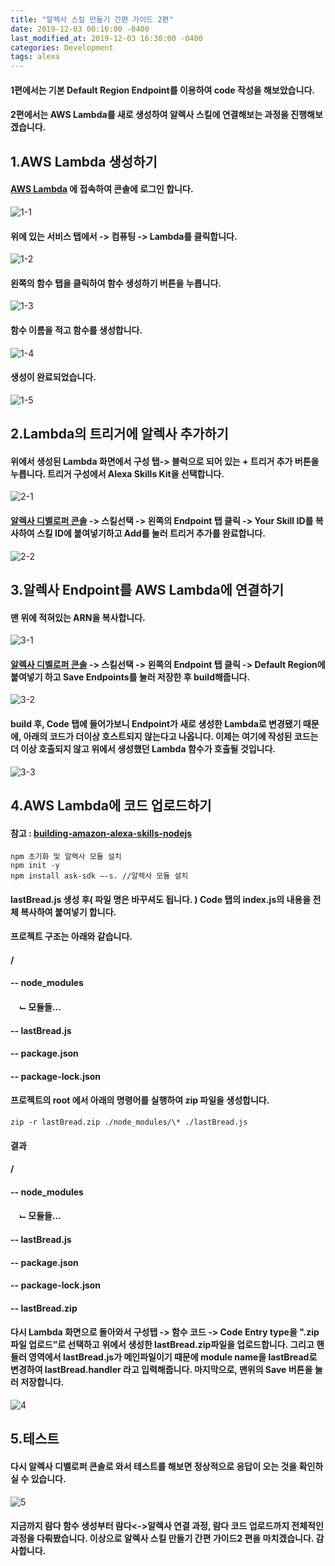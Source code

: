 ```yaml
---
title: "알렉사 스킬 만들기 간편 가이드 2편"
date: 2019-12-03 00:16:00 -0400
last_modified_at: 2019-12-03 16:30:00 -0400
categories: Development
tags: alexa
---
```


#### **1편에서는 기본 Default Region Endpoint를 이용하여 code 작성을 해보았습니다.**

#### **2편에서는 AWS Lambda를 새로 생성하여 알렉사 스킬에 연결해보는 과정을 진행해보겠습니다.**

## **1.AWS Lambda 생성하기**

#### [AWS Lambda](https://aws.amazon.com/ko/lambda/) 에 접속하여 콘솔에 로그인 합니다.

![](/assets/images/alexa-guide2/1-1.png "1-1")

#### 위에 있는 서비스 탭에서 -> 컴퓨팅 -> Lambda를 클릭합니다.

![](/assets/images/alexa-guide2/1-2.png "1-2")

#### 왼쪽의 함수 탭을 클릭하여 함수 생성하기 버튼을 누릅니다.

![](/assets/images/alexa-guide2/1-3.png "1-3")

#### 함수 이름을 적고 함수를 생성합니다.

![](/assets/images/alexa-guide2/1-4.png "1-4")

#### 생성이 완료되었습니다.

![](/assets/images/alexa-guide2/1-5.png "1-5")

## **2.Lambda의 트리거에 알렉사 추가하기**

#### 위에서 생성된 Lambda 화면에서 구성 탭-> 블럭으로 되어 있는 + 트리거 추가 버튼을 누릅니다. 트리거 구성에서 Alexa Skills Kit을 선택합니다.

![](/assets/images/alexa-guide2/2-1.png "2-1")

#### [알렉사 디벨로퍼 콘솔](https://developer.amazon.com/alexa/console/ask) -> 스킬선택 -> 왼쪽의 Endpoint 탭 클릭 -> Your Skill ID를 복사하여 스킬 ID에 붙여넣기하고 Add를 눌러 트리거 추가를 완료합니다.

![](/assets/images/alexa-guide2/2-2.png "2-2")

## **3.알렉사 Endpoint를 AWS Lambda에 연결하기**

#### 맨 위에 적혀있는 ARN을 복사합니다.

![](/assets/images/alexa-guide2/3-1.png "3-1")

#### [알렉사 디벨로퍼 콘솔](https://developer.amazon.com/alexa/console/ask) -> 스킬선택 -> 왼쪽의 Endpoint 탭 클릭 -> Default Region에 붙여넣기 하고 Save Endpoints를 눌러 저장한 후 build해줍니다.

![](/assets/images/alexa-guide2/3-2.png "3-2")

#### build 후, Code 탭에 들어가보니 Endpoint가 새로 생성한 Lambda로 변경됐기 때문에, 아래의 코드가 더이상 호스트되지 않는다고 나옵니다. 이제는 여기에 작성된 코드는 더 이상 호출되지 않고 위에서 생성했던 Lambda 함수가 호출될 것입니다.

![](/assets/images/alexa-guide2/3-3.png "3-3")

## **4.AWS Lambda에 코드 업로드하기**

#### 참고 : [building-amazon-alexa-skills-nodejs](https://www.thepolyglotdeveloper.com/2018/11/building-amazon-alexa-skills-nodejs-revisited/)

```
npm 초기화 및 알렉사 모듈 설치
npm init -y
npm install ask-sdk —-s. //알렉사 모듈 설치
```

#### lastBread.js 생성 후( 파일 명은 바꾸셔도 됩니다. ) Code 탭의 index.js의 내용을 전체 복사하여 붙여넣기 합니다.

#### 프로젝트 구조는 아래와 같습니다.

#### /

#### -- node_modules

#### &nbsp;&nbsp;&nbsp;&nbsp;⌙ 모듈들...

#### -- lastBread.js

#### -- package.json

#### -- package-lock.json

#### 프로젝트의 root 에서 아래의 명령어를 실행하여 zip 파일을 생성합니다.

`zip -r lastBread.zip ./node_modules/\* ./lastBread.js`

#### 결과

#### /

#### -- node_modules

#### &nbsp;&nbsp;&nbsp;&nbsp;⌙ 모듈들...

#### -- lastBread.js

#### -- package.json

#### -- package-lock.json

#### -- lastBread.zip

#### 다시 Lambda 화면으로 돌아와서 구성탭 -> 함수 코드 -> Code Entry type을 ".zip 파일 업로드”로 선택하고 위에서 생성한 lastBread.zip파일을 업로드합니다. 그리고 핸들러 영역에서 lastBread.js가 메인파일이기 때문에 module name을 lastBread로 변경하여 lastBread.handler 라고 입력해줍니다. 마지막으로, 맨위의 Save 버튼을 눌러 저장합니다.

![](/assets/images/alexa-guide2/4.png "4")

## **5.테스트**

#### 다시 알렉사 디벨로퍼 콘솔로 와서 테스트를 해보면 정상적으로 응답이 오는 것을 확인하실 수 있습니다.

![](/assets/images/alexa-guide2/5.png "5")

#### 지금까지 람다 함수 생성부터 람다<->알렉사 연결 과정, 람다 코드 업로드까지 전체적인 과정을 다뤄봤습니다. 이상으로 알렉사 스킬 만들기 간편 가이드2 편을 마치겠습니다. 감사합니다.
